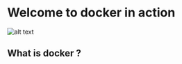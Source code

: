 # Welcome to docker in action
![alt text](https://logz.io/wp-content/uploads/2016/01/docker-facebook-1024x536-1-1024x536.png)
## What is docker ? 
